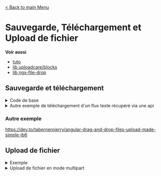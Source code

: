 [< Back to main Menu](https://github.com/gsoulie/angular-resources/blob/master/ng-sheet.md)    

# Sauvegarde, Téléchargement et Upload de fichier

**Voir aussi**
* [tuto](https://uploadcare.com/blog/how-to-upload-files-in-angular/)     
* [lib uploadcare/blocks](https://github.com/uploadcare/blocks)
* [lib ngx-file-drop](https://www.npmjs.com/package/ngx-file-drop?activeTab=readme)    

## Sauvegarde et téléchargement

<details>
    <summary>Code de base</summary>

Le principe est le suivant : créer un fichier "blob" contenant du text ou du contenu récupéré depuis un appel API par exemple, puis créer un lien de type ````<a href>```` invisible ayant pour url le fichier blob. On simule un clic sur ce lien qui va lancer le téléchargement du fichier


````typescript
filecontent = '';

saveFile() {
    const fileName = 'mon-fichier.txt';
    const file = new Blob([this.filecontent], { type: "text/plain" });

    const link = document.createElement('a');
    link.href = URL.createObjectURL(file);
    link.download = fileName;
    link.click();
    link.remove();
  }
````
</details>

<details>
    <summary>Autre exemple de téléchargement d'un flux texte récupéré via une api</summary>

````typescript
this.apiService.getFile()
  .subscribe(res => {
    const json = res;
    const blob = new Blob([json], {type: 'application/text'});
    const link = document.createElement('a');
    link.href = URL.createObjectURL(blob);
    link.download = `export-${this.currentDate.format('MM-YYYY')}.txt`;
    link.click();
  })
````    
</details>


### Autre exemple
https://dev.to/tabernerojerry/angular-drag-and-drop-files-upload-made-simple-jb6

## Upload de fichier

<details>
    <summary>Exemple</summary>

*upload.component.html*
````html
<div>
  <h1>Drag and Drop Files Upload</h1>

  <div class="dnd-wrapper">
    <!-- Start Drop Zone -->
    <div class="upload-wrapper">
      <input
        #fileInput
        type="file"
        (change)="handleChange($event)"
        [accept]="allowedFileTypes"
      />
      <p>
        Drag and drop <br />
        file here to upload. <br />
        (PNG, JPG, SVG)
      </p>

      <button type="button" (click)="fileInput.click()">Browse File</button>
    </div>
    <!-- End Drop Zone -->

    <!-- Start Preview Image -->
    <div
      *ngIf="fileUrl && uploadFile"
      [ngStyle]="{ 'background-image': 'url(' + fileUrl + ')' }"
      class="uploaded-wrapper"
    >
      <div class="button-wrapper">
        <p>{{ uploadFile.name }}</p>

        <div>
          <button
            type="button"
            [disabled]="isUploading"
            (click)="handleUploadFile()"
          >
            {{ !isUploading ? "UPLOAD" : "UPLOADING..." }}
          </button>
          <button
            type="button"
            [disabled]="isUploading"
            (click)="handleRemovesFile()"
          >
            REMOVE
          </button>
        </div>
      </div>
    </div>
    <!-- End Preview Image -->
  </div>
</div>

````

*upload.component.ts*
````typescript
import { CommonModule } from '@angular/common';
import { Component, ElementRef, viewChild } from '@angular/core';
import { serialize } from 'object-to-formdata';

const ALLOWED_FILE_TYPES = [
  'image/jpeg',
  'image/png',
  'image/svg+xml',
];

@Component({
  selector: 'app-upload',
  standalone: true,
  imports: [CommonModule],
  templateUrl: './upload.component.html',
  styleUrl: './upload.component.scss'
})
export default class UploadComponent {
  fileInput = viewChild<ElementRef<HTMLDivElement>>('fileInput')

  allowedFileTypes = ALLOWED_FILE_TYPES;

  isUploading = false;
  fileUrl!: string | null;
  uploadFile!: File | null;

  handleChange(event: any) {
    const file = event.target.files[0] as File;

    if (this.allowedFileTypes.indexOf(file?.type) === -1) {
      alert('File type is not allowed.');
      this.handleRemovesFile();
      return;
    }

    this.fileUrl = URL.createObjectURL(file);
    this.uploadFile = file;
  }

  handleRemovesFile() {
    if (this.fileInput && this.fileInput()?.nativeElement) {
      //this.fileInput()?.nativeElement.value = null;
      this.fileInput()?.nativeElement.remove();
    }

    this.uploadFile = null;
    this.fileUrl = null;
  }

  handleUploadFile() {
    this.isUploading = true;

    const formData = serialize({
      document: this.uploadFile
    });
  }
}

````

</details>

<details>
    <summary>Upload de fichier en mode multipart</summary>

````typescript
  async sendMultipart(filesToSend: LocalFile[]): Promise<any> {
    const formData = new FormData();

    for (let i = 0; i < filesToSend.length; i++) {  
        const readFile = await Filesystem.readFile({
          path: filesToSend[i].path,
          directory: Directory.Data
        });

        // Conversion du fichier base64 en Blob
        const rawData = atob(readFile.data);
        const bytes = new Array(rawData.length);
        for (let x = 0; x < rawData.length; x++) {
            bytes[x] = rawData.charCodeAt(x);
        }
        const arr = new Uint8Array(bytes);
        const extension = filesToSend[i].path.split('.').pop();
        let mimeType = 'image/'+extension;

        if (extension.toLowerCase() === 'pdf') { mimeType = 'application/pdf'; }

        const blob = new Blob([arr], {type:  mimeType});

        formData.append('MesFichiers', blob, filesToSend[i].name);
      }

    formData.append('json', JSON.stringify(missionSync));

    return this.http.post(this.configurationService.config.api.synchro, formData)
    .pipe(map((res: any) => res))
    .toPromise();
  }
````    
</details>
